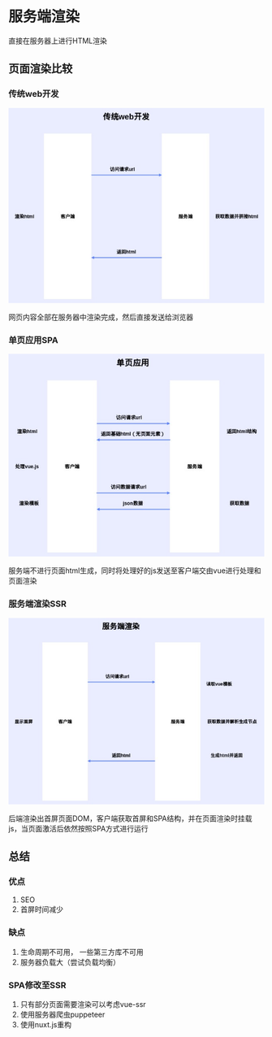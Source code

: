 # 服务端渲染

直接在服务器上进行HTML渲染

## 页面渲染比较

### 传统web开发

![传统web开发](./assets/传统web开发.jpg)

网页内容全部在服务器中渲染完成，然后直接发送给浏览器

### 单页应用SPA

![单页应用](./assets/单页应用.jpg)

服务端不进行页面html生成，同时将处理好的js发送至客户端交由vue进行处理和页面渲染

### 服务端渲染SSR

![img](./assets/服务端渲染.jpg)

后端渲染出首屏页面DOM，客户端获取首屏和SPA结构，并在页面渲染时挂载js，当页面激活后依然按照SPA方式进行运行

## 总结

### 优点

1. SEO
2. 首屏时间减少

### 缺点

1. 生命周期不可用， 一些第三方库不可用
2. 服务器负载大（尝试负载均衡）

### SPA修改至SSR

1. 只有部分页面需要渲染可以考虑vue-ssr
2. 使用服务器爬虫puppeteer
3. 使用nuxt.js重构
